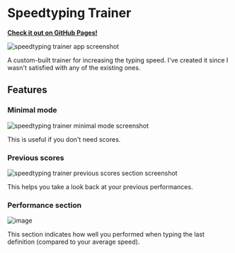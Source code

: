 # Speedtyping Trainer

[**Check it out on GitHub Pages!**](https://qucumbah.github.io/speedtyping-trainer/)

![speedtyping trainer app screenshot](https://user-images.githubusercontent.com/39967396/156897936-dfef99d4-b4d5-4ef1-a2ae-d491af845162.png)

A custom-built trainer for increasing the typing speed.
I've created it since I wasn't satisfied with any of the existing ones.

## Features

### Minimal mode

![speedtyping trainer minimal mode screenshot](https://user-images.githubusercontent.com/39967396/156897965-ebbcd412-b823-4592-a60e-b9d7e3a9a759.png)

This is useful if you don't need scores.

### Previous scores

![speedtyping trainer previous scores section screenshot](https://user-images.githubusercontent.com/39967396/156898012-acdc2c33-490b-452b-8db9-2eea4ca77e7d.png)

This helps you take a look back at your previous performances.

### Performance section

![image](https://user-images.githubusercontent.com/39967396/156898044-108e0e9e-2309-45da-8135-549c5a96e905.png)

This section indicates how well you performed when typing the last definition (compared to your average speed).
